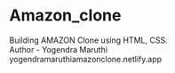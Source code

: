 # Amazon_clone
Building AMAZON Clone using HTML, CSS.
<br>
Author - Yogendra Maruthi
<br>
yogendramaruthiamazonclone.netlify.app
